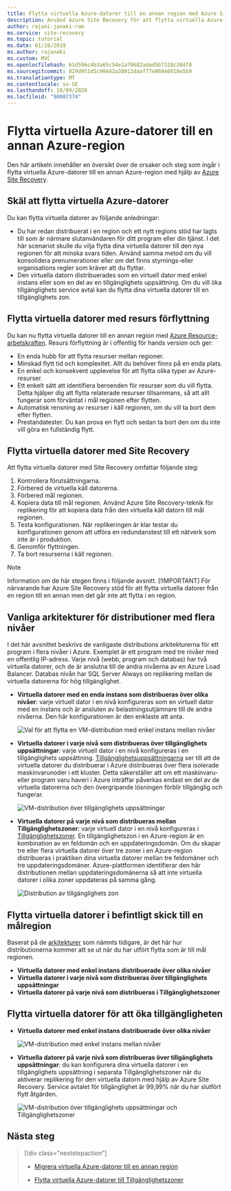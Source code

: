 ```yaml
---
title: Flytta virtuella Azure-datorer till en annan region med Azure Site Recovery
description: Använd Azure Site Recovery för att flytta virtuella Azure-datorer från en Azure-region till en annan.
author: rajani-janaki-ram
ms.service: site-recovery
ms.topic: tutorial
ms.date: 01/28/2019
ms.author: rajanaki
ms.custom: MVC
ms.openlocfilehash: 61d596c4b3a65c54e1a70682adad5b7328c384f8
ms.sourcegitcommit: 829d951d5c90442a38012daaf77e86046018e5b9
ms.translationtype: MT
ms.contentlocale: sv-SE
ms.lasthandoff: 10/09/2020
ms.locfileid: "90007374"
---
```

# <a name="moving-azure-vms-to-another-azure-region"></a>Flytta virtuella Azure-datorer till en annan Azure-region

Den här artikeln innehåller en översikt över de orsaker och steg som ingår i flytta virtuella Azure-datorer till en annan Azure-region med hjälp av [Azure Site Recovery](site-recovery-overview.md). 


## <a name="reasons-to-move-azure-vms"></a>Skäl att flytta virtuella Azure-datorer

Du kan flytta virtuella datorer av följande anledningar:

- Du har redan distribuerat i en region och ett nytt regions stöd har lagts till som är närmare slutanvändaren för ditt program eller din tjänst. I det här scenariot skulle du vilja flytta dina virtuella datorer till den nya regionen för att minska svars tiden. Använd samma metod om du vill konsolidera prenumerationer eller om det finns styrnings-eller organisations regler som kräver att du flyttar.
- Den virtuella datorn distribuerades som en virtuell dator med enkel instans eller som en del av en tillgänglighets uppsättning. Om du vill öka tillgänglighets service avtal kan du flytta dina virtuella datorer till en tillgänglighets zon.

## <a name="move-vms-with-resource-mover"></a>Flytta virtuella datorer med resurs förflyttning

Du kan nu flytta virtuella datorer till en annan region med [Azure Resource-arbetskraften](../resource-mover/tutorial-move-region-virtual-machines.md). Resurs förflyttning är i offentlig för hands version och ger:
- En enda hubb för att flytta resurser mellan regioner.
- Minskad flytt tid och komplexitet. Allt du behöver finns på en enda plats.
- En enkel och konsekvent upplevelse för att flytta olika typer av Azure-resurser.
- Ett enkelt sätt att identifiera beroenden för resurser som du vill flytta. Detta hjälper dig att flytta relaterade resurser tillsammans, så att allt fungerar som förväntat i mål regionen efter flytten.
- Automatisk rensning av resurser i käll regionen, om du vill ta bort dem efter flytten.
- Prestandatester. Du kan prova en flytt och sedan ta bort den om du inte vill göra en fullständig flytt.



## <a name="move-vms-with-site-recovery"></a>Flytta virtuella datorer med Site Recovery

Att flytta virtuella datorer med Site Recovery omfattar följande steg:

1. Kontrollera förutsättningarna.
2. Förbered de virtuella käll datorerna.
3. Förbered mål regionen.
4. Kopiera data till mål regionen. Använd Azure Site Recovery-teknik för replikering för att kopiera data från den virtuella käll datorn till mål regionen.
5. Testa konfigurationen. När replikeringen är klar testar du konfigurationen genom att utföra en redundanstest till ett nätverk som inte är i produktion.
6. Genomför flyttningen.
7. Ta bort resurserna i käll regionen.

> [!NOTE]
> Information om de här stegen finns i följande avsnitt.
> [!IMPORTANT]
> För närvarande har Azure Site Recovery stöd för att flytta virtuella datorer från en region till en annan men det går inte att flytta i en region.

## <a name="typical-architectures-for-a-multi-tier-deployment"></a>Vanliga arkitekturer för distributioner med flera nivåer

I det här avsnittet beskrivs de vanligaste distributions arkitekturerna för ett program i flera nivåer i Azure. Exemplet är ett program med tre nivåer med en offentlig IP-adress. Varje nivå (webb, program och databas) har två virtuella datorer, och de är anslutna till de andra nivåerna av en Azure Load Balancer. Databas nivån har SQL Server Always on replikering mellan de virtuella datorerna för hög tillgänglighet.

* **Virtuella datorer med en enda instans som distribueras över olika nivåer**: varje virtuell dator i en nivå konfigureras som en virtuell dator med en instans och är ansluten av belastningsutjämnare till de andra nivåerna. Den här konfigurationen är den enklaste att anta.

     ![Val för att flytta en VM-distribution med enkel instans mellan nivåer](media/move-vm-overview/regular-deployment.png)

* **Virtuella datorer i varje nivå som distribueras över tillgänglighets uppsättningar**: varje virtuell dator i en nivå konfigureras i en tillgänglighets uppsättning. [Tillgänglighetsuppsättningarna](../virtual-machines/windows/tutorial-availability-sets.md) ser till att de virtuella datorer du distribuerar i Azure distribueras över flera isolerade maskinvarunoder i ett kluster. Detta säkerställer att om ett maskinvaru-eller program varu haveri i Azure inträffar påverkas endast en del av de virtuella datorerna och den övergripande lösningen förblir tillgänglig och fungerar.

     ![VM-distribution över tillgänglighets uppsättningar](media/move-vm-overview/avset.png)

* **Virtuella datorer på varje nivå som distribueras mellan Tillgänglighetszoner**: varje virtuell dator i en nivå konfigureras i [Tillgänglighetszoner](../availability-zones/az-overview.md). En tillgänglighetszon i en Azure-region är en kombination av en feldomän och en uppdateringsdomän. Om du skapar tre eller flera virtuella datorer över tre zoner i en Azure-region distribueras i praktiken dina virtuella datorer mellan tre feldomäner och tre uppdateringsdomäner. Azure-plattformen identifierar den här distributionen mellan uppdateringsdomänerna så att inte virtuella datorer i olika zoner uppdateras på samma gång.

     ![Distribution av tillgänglighets zon](media/move-vm-overview/zone.png)

## <a name="move-vms-as-is-to-a-target-region"></a>Flytta virtuella datorer i befintligt skick till en målregion

Baserat på de [arkitekturer](#typical-architectures-for-a-multi-tier-deployment) som nämnts tidigare, är det här hur distributionerna kommer att se ut när du har utfört flytta som är till mål regionen.

* **Virtuella datorer med enkel instans distribuerade över olika nivåer**
* **Virtuella datorer i varje nivå som distribueras över tillgänglighets uppsättningar**
* **Virtuella datorer på varje nivå som distribueras i Tillgänglighetszoner**

## <a name="move-vms-to-increase-availability"></a>Flytta virtuella datorer för att öka tillgängligheten

* **Virtuella datorer med enkel instans distribuerade över olika nivåer**

     ![VM-distribution med enkel instans mellan nivåer](media/move-vm-overview/single-zone.png)

* **Virtuella datorer på varje nivå som distribueras över tillgänglighets uppsättningar**: du kan konfigurera dina virtuella datorer i en tillgänglighets uppsättning i separata Tillgänglighetszoner när du aktiverar replikering för den virtuella datorn med hjälp av Azure Site Recovery. Service avtalet för tillgänglighet är 99,99% när du har slutfört flytt åtgärden.

     ![VM-distribution över tillgänglighets uppsättningar och Tillgänglighetszoner](media/move-vm-overview/aset-azone.png)

## <a name="next-steps"></a>Nästa steg

> [!div class="nextstepaction"]
> 
> * [Migrera virtuella Azure-datorer till en annan region](azure-to-azure-tutorial-migrate.md)
> 
> * [Flytta virtuella Azure-datorer till Tillgänglighetszoner](move-azure-vms-avset-azone.md)

